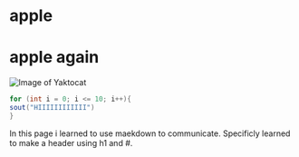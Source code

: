 # apple <h1> apple again 

![Image of Yaktocat](https://octodex.github.com/images/yaktocat.png)

``` java
for (int i = 0; i <= 10; i++){
sout("HIIIIIIIIIIII")
}
```



In this page i learned to use maekdown to communicate. Specificly learned to make a header using h1 and #. 
